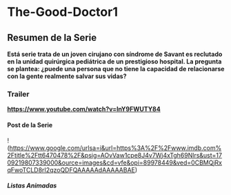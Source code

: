 # The-Good-Doctor1
## Resumen de la Serie
**Está serie trata de un joven cirujano con síndrome de Savant es reclutado en la unidad quirúrgica pediátrica de un prestigioso hospital. La pregunta se plantea: ¿puede una persona que no tiene la capacidad de relacionarse con la gente realmente salvar sus vidas?**
### Trailer
**https://www.youtube.com/watch?v=lnY9FWUTY84**
#### Post de la Serie
!(https://www.google.com/urlsa=i&url=https%3A%2F%2Fwww.imdb.com%2Ftitle%2Ftt6470478%2F&psig=AOvVaw1cpe8J4v7Wj4xTgh69Nlrs&ust=1709219807339000&ource=images&cd=vfe&opi=89978449&ved=0CBMQjRxqFwoTCLD8rI2qzoQDFQAAAAAdAAAAABAE)
#### _Listas Animadas_
